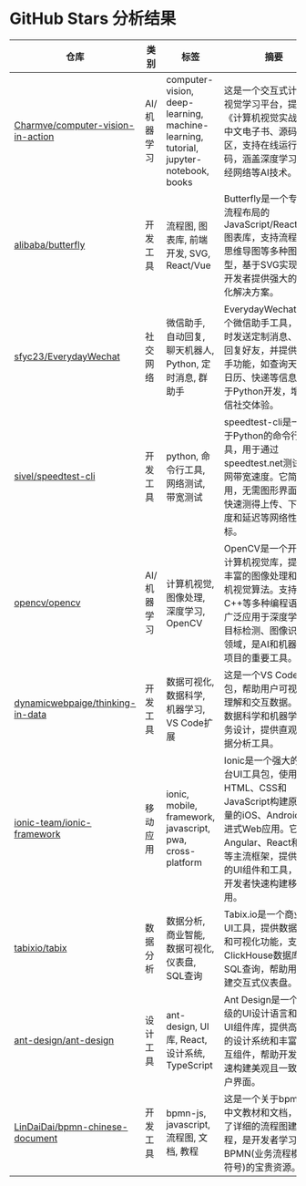 # GitHub Stars 分析结果

| 仓库 | 类别 | 标签 | 摘要 | 加星时间 |
|---|---|---|---|---|
| [Charmve/computer-vision-in-action](https://github.com/Charmve/computer-vision-in-action) | AI/机器学习 | computer-vision, deep-learning, machine-learning, tutorial, jupyter-notebook, books | 这是一个交互式计算机视觉学习平台，提供《计算机视觉实战演练》中文电子书、源码和社区，支持在线运行代码，涵盖深度学习、神经网络等AI技术。 | 2021-06-09T03:38:10Z |
| [alibaba/butterfly](https://github.com/alibaba/butterfly) | 开发工具 | 流程图, 图表库, 前端开发, SVG, React/Vue | Butterfly是一个专注于流程布局的JavaScript/React/Vue2图表库，支持流程图、思维导图等多种图表类型，基于SVG实现，为开发者提供强大的可视化解决方案。 | 2021-06-09T03:39:52Z |
| [sfyc23/EverydayWechat](https://github.com/sfyc23/EverydayWechat) | 社交网络 | 微信助手, 自动回复, 聊天机器人, Python, 定时消息, 群助手 | EverydayWechat是一个微信助手工具，可定时发送定制消息、自动回复好友，并提供群助手功能，如查询天气、日历、快递等信息。基于Python开发，增强微信社交体验。 | 2021-06-09T03:40:00Z |
| [sivel/speedtest-cli](https://github.com/sivel/speedtest-cli) | 开发工具 | python, 命令行工具, 网络测试, 带宽测试 | speedtest-cli是一个基于Python的命令行工具，用于通过speedtest.net测试互联网带宽速度。它简单易用，无需图形界面即可快速测得上传、下载速度和延迟等网络性能指标。 | 2021-06-09T11:28:35Z |
| [opencv/opencv](https://github.com/opencv/opencv) | AI/机器学习 | 计算机视觉, 图像处理, 深度学习, OpenCV | OpenCV是一个开源的计算机视觉库，提供了丰富的图像处理和计算机视觉算法。支持C++等多种编程语言，广泛应用于深度学习、目标检测、图像识别等领域，是AI和机器学习项目的重要工具。 | 2021-06-09T11:28:37Z |
| [dynamicwebpaige/thinking-in-data](https://github.com/dynamicwebpaige/thinking-in-data) | 开发工具 | 数据可视化, 数据科学, 机器学习, VS Code扩展 | 这是一个VS Code扩展包，帮助用户可视化、理解和交互数据。专为数据科学和机器学习任务设计，提供直观的数据分析工具。 | 2021-06-09T11:28:38Z |
| [ionic-team/ionic-framework](https://github.com/ionic-team/ionic-framework) | 移动应用 | ionic, mobile, framework, javascript, pwa, cross-platform | Ionic是一个强大的跨平台UI工具包，使用HTML、CSS和JavaScript构建原生质量的iOS、Android和渐进式Web应用。它支持Angular、React和Vue等主流框架，提供丰富的UI组件和工具，帮助开发者快速构建移动应用。 | 2021-06-09T11:28:40Z |
| [tabixio/tabix](https://github.com/tabixio/tabix) | 数据分析 | 数据分析, 商业智能, 数据可视化, 仪表盘, SQL查询 | Tabix.io是一个商业智能UI工具，提供数据分析和可视化功能，支持ClickHouse数据库和SQL查询，帮助用户创建交互式仪表盘。 | 2021-06-09T11:28:47Z |
| [ant-design/ant-design](https://github.com/ant-design/ant-design) | 设计工具 | ant-design, UI库, React, 设计系统, TypeScript | Ant Design是一个企业级的UI设计语言和React UI组件库，提供高质量的设计系统和丰富的交互组件，帮助开发者快速构建美观且一致的用户界面。 | 2021-06-09T11:32:33Z |
| [LinDaiDai/bpmn-chinese-document](https://github.com/LinDaiDai/bpmn-chinese-document) | 开发工具 | bpmn-js, javascript, 流程图, 文档, 教程 | 这是一个关于bpmn.js的中文教材和文档，提供了详细的流程图建模教程，是开发者学习BPMN(业务流程模型和符号)的宝贵资源。 | 2021-06-09T11:33:46Z |